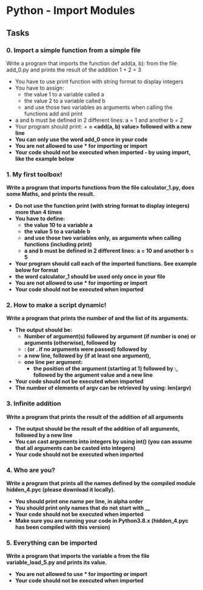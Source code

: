 # Python - Import Modules

## Tasks

### 0. Import a simple function from a simple file
Write a program that imports the function def add(a, b): from the file add_0.py
and prints the result of the addition 1 + 2 = 3
- You have to use print function with string format to display integers
- You have to assign:
  - the value 1 to a variable called a
  - the value 2 to a variable called b
  - and use those two variables as arguments when calling the functions add and print
- a and b must be defined in 2 different lines: a = 1 and another b = 2
- Your program should print: <a value> + <b value> = <add(a, b) value> followed with a new line
- You can only use the word add_0 once in your code
- You are not allowed to use * for importing or __import__
- Your code should not be executed when imported - by using __import__, like the example below

### 1. My first toolbox!
Write a program that imports functions from the file calculator_1.py, does some Maths, and prints the result.
- Do not use the function print (with string format to display integers) more than 4 times
- You have to define:
  - the value 10 to a variable a
  - the value 5 to a variable b
  - and use those two variables only, as arguments when calling functions (including print)
  - a and b must be defined in 2 different lines: a = 10 and another b = 5
- Your program should call each of the imported functions. See example below for format
- the word calculator_1 should be used only once in your file
- You are not allowed to use * for importing or __import__
- Your code should not be executed when imported

### 2. How to make a script dynamic!
Write a program that prints the number of and the list of its arguments.
- The output should be:
  - Number of argument(s) followed by argument (if number is one) or arguments (otherwise), followed by
  - : (or . if no arguments were passed) followed by
  - a new line, followed by (if at least one argument),
  - one line per argument:
    - the position of the argument (starting at 1) followed by :, followed by the argument value and a new line
- Your code should not be executed when imported
- The number of elements of argv can be retrieved by using: len(argv)

### 3. Infinite addition
Write a program that prints the result of the addition of all arguments
- The output should be the result of the addition of all arguments, followed by a new line
- You can cast arguments into integers by using int() (you can assume that all arguments can be casted into integers)
- Your code should not be executed when imported

### 4. Who are you?
Write a program that prints all the names defined by the compiled module hidden_4.pyc (please download it locally).
- You should print one name per line, in alpha order
- You should print only names that do not start with __
- Your code should not be executed when imported
- Make sure you are running your code in Python3.8.x (hidden_4.pyc has been compiled with this version)

### 5. Everything can be imported
Write a program that imports the variable a from the file variable_load_5.py and prints its value.
- You are not allowed to use * for importing or __import__
- Your code should not be executed when imported
